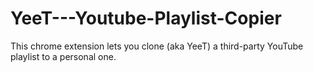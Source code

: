 # YeeT---Youtube-Playlist-Copier
This chrome extension lets you clone (aka YeeT) a third-party YouTube playlist to a personal one.
